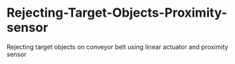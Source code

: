 # Rejecting-Target-Objects-Proximity-sensor
Rejecting target objects on conveyor belt using linear actuator and proximity sensor
